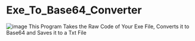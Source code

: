 # Exe_To_Base64_Converter
![image](https://github.com/HadronSecurity/Exe_To_Base64_Converter/assets/147801258/7ee184d7-7d41-48f3-b8e5-b4973dc5b9c3)
This Program Takes the Raw Code of Your Exe File, Converts it to Base64 and Saves it to a Txt File
